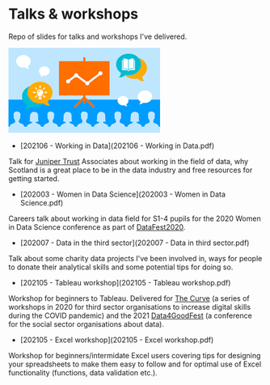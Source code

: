 # Talks & workshops

Repo of slides for talks and workshops I've delivered. 

![](images/download.png)

* [202106 - Working in Data](202106 - Working in Data.pdf)

Talk for [Juniper Trust](https://www.junitrust.com/) Associates about working in the field of data, why Scotland is a great place to be in the data industry and free resources for getting started. 

* [202003 - Women in Data Science](202003 - Women in Data Science.pdf)

Careers talk about working in data field for S1-4 pupils for the 2020 Women in Data Science conference as part of [DataFest2020](https://datafest.global/).

* [202007 - Data in the third sector](202007 - Data in third sector.pdf)

Talk about some charity data projects I've been involved in, ways for people to donate their analytical skills and some potential tips for doing so. 

* [202105 - Tableau workshop](202105 - Tableau workshop.pdf) 

Workshop for beginners to Tableau. Delivered for [The Curve](https://thirdsectorlab.co.uk/training/data-visualisation-exploring-tableau/) (a series of workshops in 2020 for third sector organisations to increase digital skills during the COVID pandemic) and the 2021 [Data4GoodFest](https://data4goodfest.org.uk/) (a conference for the social sector organisations about data). 

* [202105 - Excel workshop](202105 - Excel workshop.pdf)

Workshop for beginners/intermidate Excel users covering tips for designing your spreadsheets to make them easy to follow and for optimal use of Excel functionality (functions, data validation etc.).
